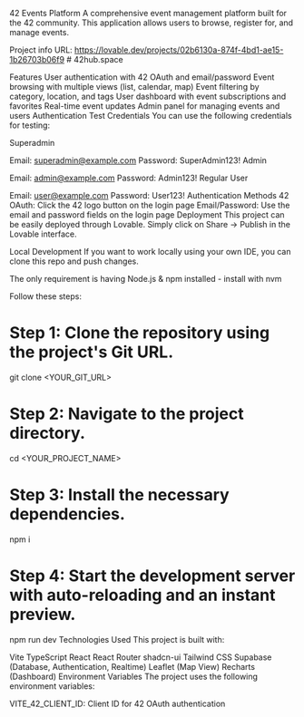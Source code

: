 42 Events Platform
A comprehensive event management platform built for the 42 community. This application allows users to browse, register for, and manage events.

Project info
URL: https://lovable.dev/projects/02b6130a-874f-4bd1-ae15-1b26703b06f9 # 42hub.space

Features
User authentication with 42 OAuth and email/password
Event browsing with multiple views (list, calendar, map)
Event filtering by category, location, and tags
User dashboard with event subscriptions and favorites
Real-time event updates
Admin panel for managing events and users
Authentication
Test Credentials
You can use the following credentials for testing:

Superadmin

Email: superadmin@example.com
Password: SuperAdmin123!
Admin

Email: admin@example.com
Password: Admin123!
Regular User

Email: user@example.com
Password: User123!
Authentication Methods
42 OAuth: Click the 42 logo button on the login page
Email/Password: Use the email and password fields on the login page
Deployment
This project can be easily deployed through Lovable. Simply click on Share -> Publish in the Lovable interface.

Local Development
If you want to work locally using your own IDE, you can clone this repo and push changes.

The only requirement is having Node.js & npm installed - install with nvm

Follow these steps:

# Step 1: Clone the repository using the project's Git URL.
git clone <YOUR_GIT_URL>

# Step 2: Navigate to the project directory.
cd <YOUR_PROJECT_NAME>

# Step 3: Install the necessary dependencies.
npm i

# Step 4: Start the development server with auto-reloading and an instant preview.
npm run dev
Technologies Used
This project is built with:

Vite
TypeScript
React
React Router
shadcn-ui
Tailwind CSS
Supabase (Database, Authentication, Realtime)
Leaflet (Map View)
Recharts (Dashboard)
Environment Variables
The project uses the following environment variables:

VITE_42_CLIENT_ID: Client ID for 42 OAuth authentication
